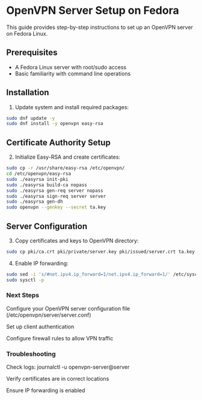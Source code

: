 # OpenVPN Server Setup on Fedora

This guide provides step-by-step instructions to set up an OpenVPN server on Fedora Linux.

## Prerequisites
- A Fedora Linux server with root/sudo access
- Basic familiarity with command line operations

## Installation

1. Update system and install required packages:

```bash
sudo dnf update -y
sudo dnf install -y openvpn easy-rsa
 ```

##  Certificate Authority Setup
2. Initialize Easy-RSA and create certificates:
   
```bash
sudo cp -r /usr/share/easy-rsa /etc/openvpn/
cd /etc/openvpn/easy-rsa
sudo ./easyrsa init-pki
sudo ./easyrsa build-ca nopass
sudo ./easyrsa gen-req server nopass
sudo ./easyrsa sign-req server server
sudo ./easyrsa gen-dh
sudo openvpn --genkey --secret ta.key
 ```

## Server Configuration
3. Copy certificates and keys to OpenVPN directory:
       
```bash
sudo cp pki/ca.crt pki/private/server.key pki/issued/server.crt ta.key pki/dh.pem /etc/openvpn/server/
 ```
4. Enable IP forwarding:

```bash
sudo sed -i 's/#net.ipv4.ip_forward=1/net.ipv4.ip_forward=1/' /etc/sysctl.conf
sudo sysctl -p
 ```
### Next Steps
Configure your OpenVPN server configuration file (/etc/openvpn/server/server.conf)

Set up client authentication

Configure firewall rules to allow VPN traffic

### Troubleshooting
Check logs: journalctl -u openvpn-server@server

Verify certificates are in correct locations

Ensure IP forwarding is enabled

   
